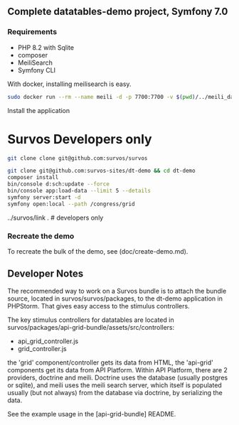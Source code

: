 ## Complete datatables-demo project, Symfony 7.0

### Requirements

* PHP 8.2 with Sqlite
* composer
* MeiliSearch
* Symfony CLI

With docker, installing meilisearch is easy.

```bash
sudo docker run --rm --name meili -d -p 7700:7700 -v $(pwd)/../meili_data:/meili_data getmeili/meilisearch:v1.5 meilisearch
```

Install the application 

# Survos Developers only
```bash
git clone clone git@github.com:survos/survos
```

```bash
git clone git@github.com:survos-sites/dt-demo && cd dt-demo
composer install
bin/console d:sch:update --force 
bin/console app:load-data --limit 5 --details
symfony server:start -d
symfony open:local --path /congress/grid
```

../survos/link . # developers only

### Recreate the demo

To recreate the bulk of the demo, see (doc/create-demo.md).

## Developer Notes

The recommended way to work on a Survos bundle is to attach the bundle source, located in survos/survos/packages, to the dt-demo application in PHPStorm.  That gives easy access to the stimulus controllers.

The key stimulus controllers for datatables are located in survos/packages/api-grid-bundle/assets/src/controllers:

* api_grid_controller.js
* grid_controller.js

the 'grid' component/controller gets its data from HTML, the 'api-grid' components get its data from API Platform.  Within API Platform, there are 2 providers, doctrine and meili.  Doctrine uses the database (usually postgres or sqlite), and meili uses the meili search server, which itself is populated usually (but not always) from the database via doctrine, by serializing the data.

See the example usage in the [api-grid-bundle] README.
